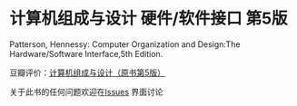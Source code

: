# 计算机组成与设计 硬件/软件接口 第5版

Patterson, Hennessy: Computer Organization and Design:The Hardware/Software Interface,5th Edition.

豆瓣评价：[计算机组成与设计（原书第5版）](https://book.douban.com/subject/26604008/)

关于此书的任何问题欢迎在[Issues](https://github.com/xueb96/C_O_D_5th/issues) 界面讨论

